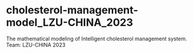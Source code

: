 # cholesterol-management-model_LZU-CHINA_2023
The mathematical modeling of Intelligent cholesterol management system. Team: LZU-CHINA 2023
